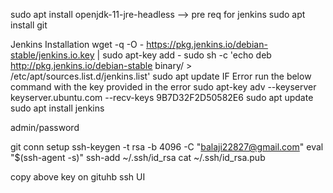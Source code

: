 sudo apt install openjdk-11-jre-headless  --> pre req for jenkins
sudo apt install git

Jenkins Installation
wget -q -O - https://pkg.jenkins.io/debian-stable/jenkins.io.key | sudo apt-key add -
sudo sh -c 'echo deb http://pkg.jenkins.io/debian-stable binary/ > /etc/apt/sources.list.d/jenkins.list'
sudo apt update
IF Error run the below command with the key provided in the error
	sudo apt-key adv --keyserver keyserver.ubuntu.com --recv-keys 9B7D32F2D50582E6
sudo apt update
sudo apt install jenkins

admin/password

git conn setup
ssh-keygen -t rsa -b 4096 -C "balaji22827@gmail.com"
eval "$(ssh-agent -s)"
ssh-add ~/.ssh/id_rsa
cat ~/.ssh/id_rsa.pub

copy above key on gituhb ssh UI

